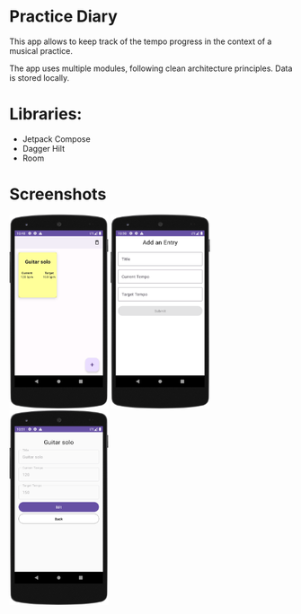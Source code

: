 # Practice Diary

This app allows to keep track of the tempo progress in the context of a musical practice.

The app uses multiple modules, following clean architecture principles. Data is stored locally.

# Libraries:

- Jetpack Compose
- Dagger Hilt
- Room

# Screenshots

<img src="https://github.com/cruzcamilo/practiceDiary/blob/main/screenshoots/home.png?raw=true" width="35%" height="35%">
<img src="https://github.com/cruzcamilo/practiceDiary/blob/main/screenshoots/add_entry.png?raw=true" width="35%" height="35%">
<img src="https://github.com/cruzcamilo/practiceDiary/blob/main/screenshoots/edit_entry.png?raw=true" width="35%" height="35%">
